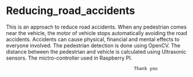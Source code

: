 # Reducing_road_accidents

This is an approach to reduce road accidents. When any pedestrian comes near the vehicle, the motor of vehicle stops automatically avoiding the road accidents. Accidents can cause physical, financial and mental effects to everyone involved. The pedestrian detection is done using OpenCV. The distance between the pedestrian and vehicle is calculated using Ultrasonic sensors. The mictro-controller used in Raspberry PI. 

                                                     Thank you
